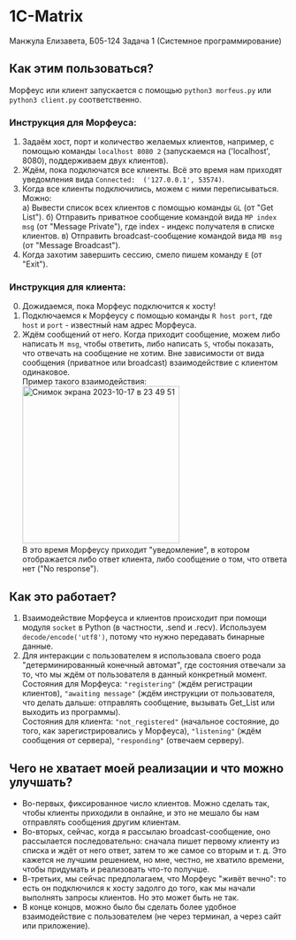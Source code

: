 # 1C-Matrix

Манжула Елизавета, Б05-124
Задача 1 (Системное программирование)

## Как этим пользоваться?
Морфеус или клиент запускается с помощью `python3 morfeus.py` или `python3 client.py` соответственно.
### Инструкция для Морфеуса:
1. Задаём хост, порт и количество желаемых клиентов, например, с помощью команды `localhost 8080 2` (запускаемся на ('localhost', 8080), поддерживаем двух клиентов).
2. Ждём, пока подключатся все клиенты. Всё это время нам приходят уведомления вида `Connected:  ('127.0.0.1', 53574)`.
3. Когда все клиенты подключились, можем с ними переписываться. Можно: \
   а) Вывести список всех клиентов с помощью команды `GL` (от "Get List").
   б) Отправить приватное сообщение командой вида `MP index msg` (от "Message Private"), где index - индекс получателя в списке клиентов.
   в) Отправить broadcast-сообщение командой вида `MB msg` (от "Message Broadcast").
4. Когда захотим завершить сессию, смело пишем команду `E` (от "Exit").
### Инструкция для клиента:
0. Дожидаемся, пока Морфеус подключится к хосту!
1. Подключаемся к Морфеусу с помощью команды `R host port`, где `host` и `port` - известный нам адрес Морфеуса.
2. Ждём сообщений от него. Когда приходит сообщение, можем либо написать `M msg`, чтобы ответить, либо написать `S`, чтобы показать, что отвечать на сообщение не хотим. Вне зависимости от вида сообщения (приватное или broadcast) взаимодействие с клиентом одинаковое. \
Пример такого взаимодействия: <img width="284" alt="Снимок экрана 2023-10-17 в 23 49 51" src="https://github.com/el-manz/1C-Matrix/assets/83511476/cfb033b6-3588-4f35-b70e-139c7512d5e1"> \
В это время Морфеусу приходит "уведомление", в котором отображается либо ответ клиента, либо сообщение о том, что ответа нет ("No response").

## Как это работает?
1. Взаимодействие Морфеуса и клиентов происходит при помощи модуля `socket` в Python (в частности, .send и .recv). Используем `decode/encode('utf8')`, потому что нужно передавать бинарные данные.
2. Для интеракции с пользователем я использовала своего рода "детерминированный конечный автомат", где состояния отвечали за то, что мы ждём от пользователя в данный конкретный момент. \
   Состояния для Морфеуса: `"registering"` (ждём регистрации клиентов), `"awaiting message"` (ждём инструкции от пользователя, что делать дальше: отправлять сообщение, вызывать Get_List или выходить из программы). \
   Состояния для клиента: `"not_registered"` (начальное состояние, до того, как зарегистрировались у Морфеуса), `"listening"` (ждём сообщения от сервера), `"responding"` (отвечаем серверу).

## Чего не хватает моей реализации и что можно улучшать?
* Во-первых, фиксированное число клиентов. Можно сделать так, чтобы клиенты приходили в онлайне, и это не мешало бы нам отправлять сообщения другим клиентам.
* Во-вторых, сейчас, когда я рассылаю broadcast-сообщение, оно рассылается последовательно: сначала пишет первому клиенту из списка и ждёт от него ответ, затем то же самое со вторым и т. д. Это кажется не лучшим решением, но мне, честно, не хватило времени, чтобы придумать и реализовать что-то получше.
* В-третьих, мы сейчас предполагаем, что Морфеус "живёт вечно": то есть он подключился к хосту задолго до того, как мы начали выполнять запросы клиентов. Но это может быть не так.
* В конце концов, можно было бы сделать более удобное взаимодействие с пользователем (не через терминал, а через сайт или приложение).
